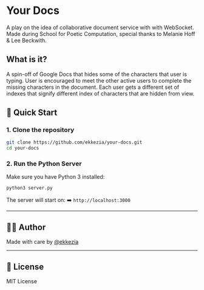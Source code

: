 # Your Docs 

A play on the idea of collaborative document service with with WebSocket. Made during School for Poetic Computation, special thanks to Melanie Hoff & Lee Beckwith.


## What is it?
A spin-off of Google Docs that hides some of the characters that user is typing. User is encouraged to meet the other active users to complete the missing characters in the document. Each user gets a different set of indexes that signify different index of characters that are hidden from view.



## 🚀 Quick Start

### 1. Clone the repository

```bash
git clone https://github.com/ekkezia/your-docs.git
cd your-docs
```

### 2. Run the Python Server

Make sure you have Python 3 installed:

```bash
python3 server.py
```

The server will start on:
➡️ `http://localhost:3000`

---

## 👩‍💻 Author

Made with care by [@ekkezia](https://github.com/ekkezia)

---

## 🪪 License

MIT License
